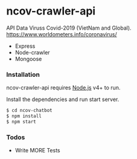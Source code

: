 # ncov-crawler-api

API Data Viruss Covid-2019 (VietNam and Global).
https://www.worldometers.info/coronavirus/


  - Express
  - Node-crawler
  - Mongoose

### Installation

ncov-crawler-api requires [Node.js](https://nodejs.org/) v4+ to run.

Install the dependencies and run start server.

```sh
$ cd ncov-chatbot
$ npm install
$ npm start
```

### Todos

 - Write MORE Tests
